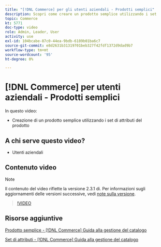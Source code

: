 ```yaml
---
title: "[!DNL Commerce] per gli utenti aziendali - Prodotti semplici"
description: Scopri come creare un prodotto semplice utilizzando i set di attributi del prodotto.
topic: Commerce
kt: 5771
doc-type: video
role: Admin, Leader, User
activity: use
exl-id: 104bcabe-87c0-44ea-9bdb-6189b01ba6c7
source-git-commit: e8d2631b31319701beb327f42fdf1372d9dad9b7
workflow-type: tm+mt
source-wordcount: '95'
ht-degree: 0%

---
```


# [!DNL Commerce] per utenti aziendali - Prodotti semplici

In questo video:

- Creazione di un prodotto semplice utilizzando i set di attributi del prodotto

## A chi serve questo video?

- Utenti aziendali

## Contenuto video

>[!NOTE]
>
>Il contenuto del video riflette la versione 2.3.1 di. Per informazioni sugli aggiornamenti delle versioni successive, vedi [note sulla versione](https://experienceleague.adobe.com/docs/commerce-operations/release/notes/overview.html).

>[!VIDEO](https://video.tv.adobe.com/v/35956?quality=12&learn=on)

## Risorse aggiuntive

[Prodotto semplice - [!DNL Commerce] Guida alla gestione del catalogo](https://experienceleague.adobe.com/docs/commerce-admin/catalog/products/types/product-create-simple.html)

[Set di attributi - [!DNL Commerce] Guida alla gestione del catalogo](https://experienceleague.adobe.com/docs/commerce-admin/catalog/product-attributes/create/attribute-sets.html)
